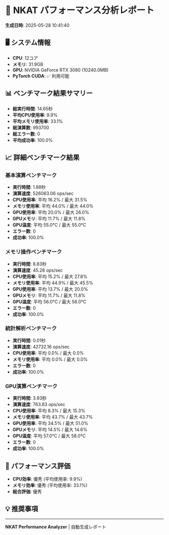 # 🌌 NKAT パフォーマンス分析レポート
**生成日時**: 2025-05-28 10:41:40

## 🖥️ システム情報
- **CPU**: 12コア
- **メモリ**: 31.9GB
- **GPU**: NVIDIA GeForce RTX 3080 (10240.0MB)
- **PyTorch CUDA**: ✅ 利用可能

## 📊 ベンチマーク結果サマリー

- **総実行時間**: 14.65秒
- **平均CPU使用率**: 9.9%
- **平均メモリ使用率**: 33.1%
- **総演算数**: 993700
- **総エラー数**: 0
- **平均成功率**: 100.0%

## 📈 詳細ベンチマーク結果

### 基本演算ベンチマーク
- **実行時間**: 1.88秒
- **演算速度**: 526063.06 ops/sec
- **CPU使用率**: 平均 16.2% / 最大 31.5%
- **メモリ使用率**: 平均 44.0% / 最大 44.0%
- **GPU使用率**: 平均 20.0% / 最大 26.0%
- **GPUメモリ**: 平均 11.7% / 最大 11.8%
- **GPU温度**: 平均 55.0°C / 最大 55.0°C
- **エラー数**: 0
- **成功率**: 100.0%

### メモリ操作ベンチマーク
- **実行時間**: 8.83秒
- **演算速度**: 45.28 ops/sec
- **CPU使用率**: 平均 15.2% / 最大 27.8%
- **メモリ使用率**: 平均 44.9% / 最大 45.5%
- **GPU使用率**: 平均 13.7% / 最大 20.0%
- **GPUメモリ**: 平均 11.7% / 最大 11.8%
- **GPU温度**: 平均 56.0°C / 最大 56.0°C
- **エラー数**: 0
- **成功率**: 100.0%

### 統計解析ベンチマーク
- **実行時間**: 0.01秒
- **演算速度**: 42732.16 ops/sec
- **CPU使用率**: 平均 0.0% / 最大 0.0%
- **メモリ使用率**: 平均 0.0% / 最大 0.0%
- **エラー数**: 0
- **成功率**: 100.0%

### GPU演算ベンチマーク
- **実行時間**: 3.93秒
- **演算速度**: 763.83 ops/sec
- **CPU使用率**: 平均 8.3% / 最大 15.3%
- **メモリ使用率**: 平均 43.7% / 最大 43.7%
- **GPU使用率**: 平均 34.5% / 最大 51.0%
- **GPUメモリ**: 平均 14.5% / 最大 14.6%
- **GPU温度**: 平均 57.0°C / 最大 58.0°C
- **エラー数**: 0
- **成功率**: 100.0%

## 🎯 パフォーマンス評価

- **CPU効率**: 優秀 (平均使用率: 9.9%)
- **メモリ効率**: 優秀 (平均使用率: 33.1%)
- **総合評価**: 優秀

## 💡 推奨事項


---
**NKAT Performance Analyzer** | 自動生成レポート